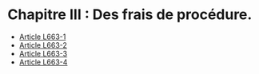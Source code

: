 # Chapitre III : Des frais de procédure.

- [Article L663-1](article-l663-1.md)
- [Article L663-2](article-l663-2.md)
- [Article L663-3](article-l663-3.md)
- [Article L663-4](article-l663-4.md)
